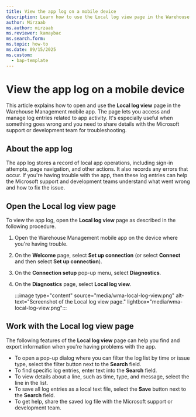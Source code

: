 ```yaml
---
title: View the app log on a mobile device
description: Learn how to use the Local log view page in the Warehouse Management mobile app. The page lets you access and manage logs related to app activity.
author: Mirzaab
ms.author: mirzaab
ms.reviewer: kamaybac
ms.search.form: 
ms.topic: how-to
ms.date: 09/15/2025
ms.custom:
  - bap-template
---
```


# View the app log on a mobile device

This article explains how to open and use the **Local log view** page in the Warehouse Management mobile app. The page lets you access and manage log entries related to app activity. It's especially useful when something goes wrong and you need to share details with the Microsoft support or development team for troubleshooting.

## About the app log

The app log stores a record of local app operations, including sign-in attempts, page navigation, and other actions. It also records any errors that occur. If you're having trouble with the app, then these log entries can help the Microsoft support and development teams understand what went wrong and how to fix the issue.

## Open the Local log view page

To view the app log, open the **Local log view** page as described in the following procedure.

1. Open the Warehouse Management mobile app on the device where you're having trouble.
1. On the **Welcome** page, select **Set up connection** (or select **Connect** and then select **Set up connection**).
1. On the **Connection setup** pop-up menu, select **Diagnostics**.
1. On the **Diagnostics** page, select **Local log view**.

    :::image type="content" source="media/wma-local-log-view.png" alt-text="Screenshot of the Local log view page." lightbox="media/wma-local-log-view.png":::

## Work with the Local log view page

The following features of the **Local log view** page can help you find and export information when you're having problems with the app.

- To open a pop-up dialog where you can filter the log list by time or issue type, select the filter button next to the **Search** field.
- To find specific log entries, enter text into the **Search** field.
- To view details about a line, such as time, type, and message, select the line in the list.
- To save all log entries as a local text file, select the **Save** button next to the **Search** field.
- To get help, share the saved log file with the Microsoft support or development team.
